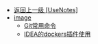 - [返回上一级 [UseNotes]](UseNotes/)
- [image](UseNotes/image/)
  - [Git常用命令](UseNotes/image/Git常用命令/)
  - [IDEA的dockers插件使用](UseNotes/image/IDEA的dockers插件使用/)
